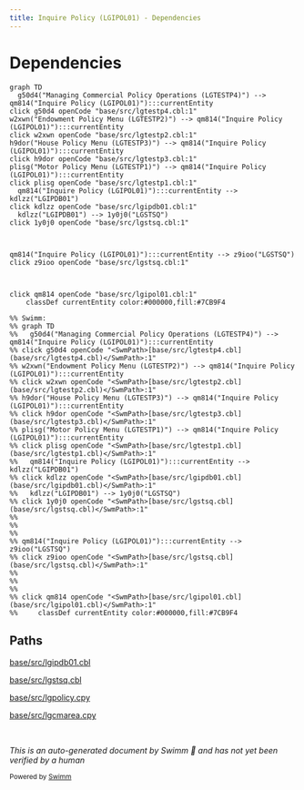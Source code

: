 ```yaml
---
title: Inquire Policy (LGIPOL01) - Dependencies
---
```

# Dependencies

```mermaid
graph TD
  g50d4("Managing Commercial Policy Operations (LGTESTP4)") --> qm814("Inquire Policy (LGIPOL01)"):::currentEntity
click g50d4 openCode "base/src/lgtestp4.cbl:1"
w2xwn("Endowment Policy Menu (LGTESTP2)") --> qm814("Inquire Policy (LGIPOL01)"):::currentEntity
click w2xwn openCode "base/src/lgtestp2.cbl:1"
h9dor("House Policy Menu (LGTESTP3)") --> qm814("Inquire Policy (LGIPOL01)"):::currentEntity
click h9dor openCode "base/src/lgtestp3.cbl:1"
plisg("Motor Policy Menu (LGTESTP1)") --> qm814("Inquire Policy (LGIPOL01)"):::currentEntity
click plisg openCode "base/src/lgtestp1.cbl:1"
  qm814("Inquire Policy (LGIPOL01)"):::currentEntity --> kdlzz("LGIPDB01")
click kdlzz openCode "base/src/lgipdb01.cbl:1"
  kdlzz("LGIPDB01") --> 1y0j0("LGSTSQ")
click 1y0j0 openCode "base/src/lgstsq.cbl:1"
  
  
  
qm814("Inquire Policy (LGIPOL01)"):::currentEntity --> z9ioo("LGSTSQ")
click z9ioo openCode "base/src/lgstsq.cbl:1"
  
  
  
click qm814 openCode "base/src/lgipol01.cbl:1"
    classDef currentEntity color:#000000,fill:#7CB9F4

%% Swimm:
%% graph TD
%%   g50d4("Managing Commercial Policy Operations (LGTESTP4)") --> qm814("Inquire Policy (LGIPOL01)"):::currentEntity
%% click g50d4 openCode "<SwmPath>[base/src/lgtestp4.cbl](base/src/lgtestp4.cbl)</SwmPath>:1"
%% w2xwn("Endowment Policy Menu (LGTESTP2)") --> qm814("Inquire Policy (LGIPOL01)"):::currentEntity
%% click w2xwn openCode "<SwmPath>[base/src/lgtestp2.cbl](base/src/lgtestp2.cbl)</SwmPath>:1"
%% h9dor("House Policy Menu (LGTESTP3)") --> qm814("Inquire Policy (LGIPOL01)"):::currentEntity
%% click h9dor openCode "<SwmPath>[base/src/lgtestp3.cbl](base/src/lgtestp3.cbl)</SwmPath>:1"
%% plisg("Motor Policy Menu (LGTESTP1)") --> qm814("Inquire Policy (LGIPOL01)"):::currentEntity
%% click plisg openCode "<SwmPath>[base/src/lgtestp1.cbl](base/src/lgtestp1.cbl)</SwmPath>:1"
%%   qm814("Inquire Policy (LGIPOL01)"):::currentEntity --> kdlzz("LGIPDB01")
%% click kdlzz openCode "<SwmPath>[base/src/lgipdb01.cbl](base/src/lgipdb01.cbl)</SwmPath>:1"
%%   kdlzz("LGIPDB01") --> 1y0j0("LGSTSQ")
%% click 1y0j0 openCode "<SwmPath>[base/src/lgstsq.cbl](base/src/lgstsq.cbl)</SwmPath>:1"
%%   
%%   
%%   
%% qm814("Inquire Policy (LGIPOL01)"):::currentEntity --> z9ioo("LGSTSQ")
%% click z9ioo openCode "<SwmPath>[base/src/lgstsq.cbl](base/src/lgstsq.cbl)</SwmPath>:1"
%%   
%%   
%%   
%% click qm814 openCode "<SwmPath>[base/src/lgipol01.cbl](base/src/lgipol01.cbl)</SwmPath>:1"
%%     classDef currentEntity color:#000000,fill:#7CB9F4
```

## Paths

<SwmPath>[base/src/lgipdb01.cbl](base/src/lgipdb01.cbl)</SwmPath>

<SwmPath>[base/src/lgstsq.cbl](base/src/lgstsq.cbl)</SwmPath>

<SwmPath>[base/src/lgpolicy.cpy](base/src/lgpolicy.cpy)</SwmPath>

<SwmPath>[base/src/lgcmarea.cpy](base/src/lgcmarea.cpy)</SwmPath>

&nbsp;

*This is an auto-generated document by Swimm 🌊 and has not yet been verified by a human*

<SwmMeta version="3.0.0" repo-id="Z2l0aHViJTNBJTNBU3dpbW1pby1nZW5hcHAtbW90b3IlM0ElM0FHaXJpLVN3aW1t" repo-name="Swimmio-genapp-motor"><sup>Powered by [Swimm](https://app.swimm.io/)</sup></SwmMeta>
